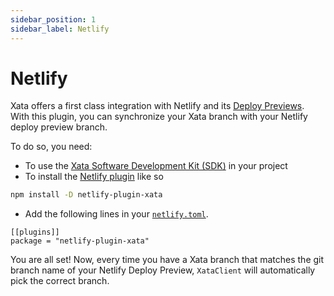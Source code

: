 ```yaml
---
sidebar_position: 1
sidebar_label: Netlify
---
```


# Netlify

Xata offers a first class integration with Netlify and its [Deploy Previews](https://www.netlify.com/products/deploy-previews/). With this plugin, you can synchronize your Xata branch with your Netlify deploy preview branch.

To do so, you need:

- To use the [Xata Software Development Kit (SDK)](/typescript-client/overview) in your project
- To install the [Netlify plugin](https://github.com/xataio/netlify-plugin-xata) like so

```bash
npm install -D netlify-plugin-xata
```

- Add the following lines in your [`netlify.toml`](https://docs.netlify.com/configure-builds/file-based-configuration/#sample-netlify-toml-file).

```
[[plugins]]
package = "netlify-plugin-xata"
```

You are all set! Now, every time you have a Xata branch that matches the git branch name of your Netlify Deploy Preview, `XataClient` will automatically pick the correct branch.
